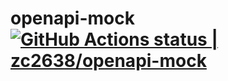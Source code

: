 # openapi-mock [![GitHub Actions status | zc2638/openapi-mock](https://github.com/zc2638/openapi-mock/workflows/openapi-mock/badge.svg)](https://github.com/zc2638/openapi-mock/actions?workflow=openapi-mock)
